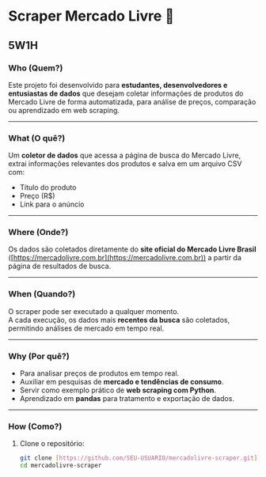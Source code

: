 # Scraper Mercado Livre 🛒

## 5W1H

### **Who (Quem?)**
Este projeto foi desenvolvido para **estudantes, desenvolvedores e entusiastas de dados** que desejam coletar informações de produtos do Mercado Livre de forma automatizada, para análise de preços, comparação ou aprendizado em web scraping.

---

### **What (O quê?)**
Um **coletor de dados** que acessa a página de busca do Mercado Livre, extrai informações relevantes dos produtos e salva em um arquivo CSV com:
- Título do produto  
- Preço (R$)  
- Link para o anúncio  

---

### **Where (Onde?)**
Os dados são coletados diretamente do **site oficial do Mercado Livre Brasil** ([https://mercadolivre.com.br](https://mercadolivre.com.br)) a partir da página de resultados de busca.

---

### **When (Quando?)**
O scraper pode ser executado a qualquer momento.  
A cada execução, os dados mais **recentes da busca** são coletados, permitindo análises de mercado em tempo real.

---

### **Why (Por quê?)**
- Para analisar preços de produtos em tempo real.  
- Auxiliar em pesquisas de **mercado e tendências de consumo**.  
- Servir como exemplo prático de **web scraping com Python**.  
- Aprendizado em **pandas** para tratamento e exportação de dados.

---

### **How (Como?)**
1. Clone o repositório:
   ```bash
   git clone [https://github.com/SEU-USUARIO/mercadolivre-scraper.git](https://github.com/GabrielNolasco-hub/Mercado-livre-Scrapper.git)
   cd mercadolivre-scraper
